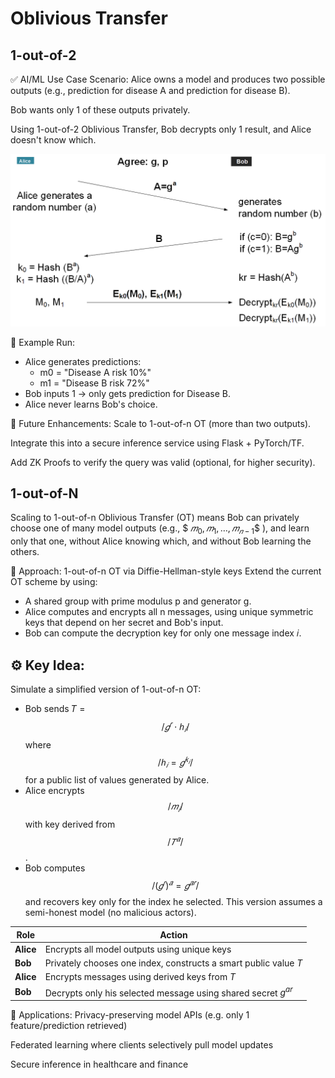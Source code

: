 # Oblivious Transfer 

## 1-out-of-2

✅ AI/ML Use Case Scenario:
Alice owns a model and produces two possible outputs (e.g., prediction for disease A and prediction for disease B).

Bob wants only 1 of these outputs privately.

Using 1-out-of-2 Oblivious Transfer, Bob decrypts only 1 result, and Alice doesn't know which.

![ot_1_of_2](ot_1_of_2.png)

🧪 Example Run:
- Alice generates predictions:
	- m0 = "Disease A risk 10%"
	- m1 = "Disease B risk 72%"
- Bob inputs 1 → only gets prediction for Disease B.
- Alice never learns Bob's choice.

🧠 Future Enhancements:
Scale to 1-out-of-n OT (more than two outputs).

Integrate this into a secure inference service using Flask + PyTorch/TF.

Add ZK Proofs to verify the query was valid (optional, for higher security).

## 1-out-of-N

Scaling to 1-out-of-n Oblivious Transfer (OT) means Bob can privately choose one of many model outputs (e.g., $$\ 𝑚_0 , 𝑚_1 , … , 𝑚_{𝑛 − 1}​ \$$ ), and learn only that one, without Alice knowing which, and without Bob learning the others.

🔐 Approach: 1-out-of-n OT via Diffie-Hellman-style keys
Extend the current OT scheme by using:
- A shared group with prime modulus p and generator g.
- Alice computes and encrypts all n messages, using unique symmetric keys that depend on her secret and Bob's input.
- Bob can compute the decryption key for only one message index 𝑖.

## ⚙️ Key Idea: 
Simulate a simplified version of 1-out-of-n OT: 
- Bob sends 𝑇 = $$/ 𝑔^𝑟 ⋅ ℎ_𝑖 /$$ ​ where $$/ ℎ_𝑖 = 𝑔^{𝑘_𝑖} /$$ ​ for a public list of values generated by Alice. 
- Alice encrypts $$/  𝑚_𝑖 ​ /$$ with key derived from $$/ 𝑇^𝑎 /$$. 
- Bob computes $$/ ( 𝑔^𝑟 ) ^𝑎 = 𝑔 ^{𝑎𝑟} /$$  and recovers key only for the index he selected. This version assumes a semi-honest model (no malicious actors).

| Role      | Action                                                           |
| --------- | ---------------------------------------------------------------- |
| **Alice** | Encrypts all model outputs using unique keys                     |
| **Bob**   | Privately chooses one index, constructs a smart public value $T$ |
| **Alice** | Encrypts messages using derived keys from $T$                    |
| **Bob**   | Decrypts only his selected message using shared secret $g^{ar}$  |

🧪 Applications:
Privacy-preserving model APIs (e.g. only 1 feature/prediction retrieved)

Federated learning where clients selectively pull model updates

Secure inference in healthcare and finance


